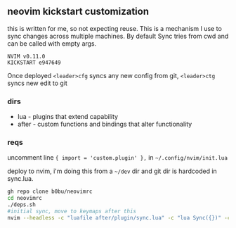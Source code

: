 ## neovim kickstart customization
this is written for me, so not expecting reuse. This is a mechanism I use to sync
changes across multiple machines. By default Sync tries from cwd and can be called
with empty args.

```
NVIM v0.11.0
KICKSTART e947649
```


Once deployed 
`<leader>cfg` syncs any new config from git, `<leader>ctg` syncs new edit to git

### dirs
- lua - plugins that extend capability
- after - custom functions and bindings that alter functionality

### reqs 
uncomment line `{ import = 'custom.plugin' },` in `~/.config/nvim/init.lua`

deploy to nvim, i'm doing this from a `~/dev` dir and git dir is hardcoded in sync.lua.
```bash
gh repo clone b0bu/neovimrc
cd neovimrc
./deps.sh
#initial sync, move to keymaps after this
nvim --headless -c "luafile after/plugin/sync.lua" -c "lua Sync({})" -c "qa"
```

